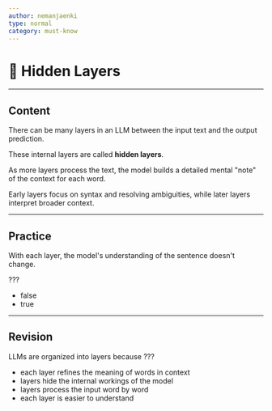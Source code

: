 ```yaml
---
author: nemanjaenki
type: normal
category: must-know
---
```


# 🧠 Hidden Layers

---

## Content

There can be many layers in an LLM between the input text and the output prediction.

These internal layers are called **hidden layers**.

As more layers process the text, the model builds a detailed mental "note" of the context for each word.

Early layers focus on syntax and resolving ambiguities, while later layers interpret broader context.

---

## Practice

With each layer, the model's understanding of the sentence doesn't change.

???

- false
- true

---

## Revision

LLMs are organized into layers because ???

- each layer refines the meaning of words in context
- layers hide the internal workings of the model
- layers process the input word by word
- each layer is easier to understand
